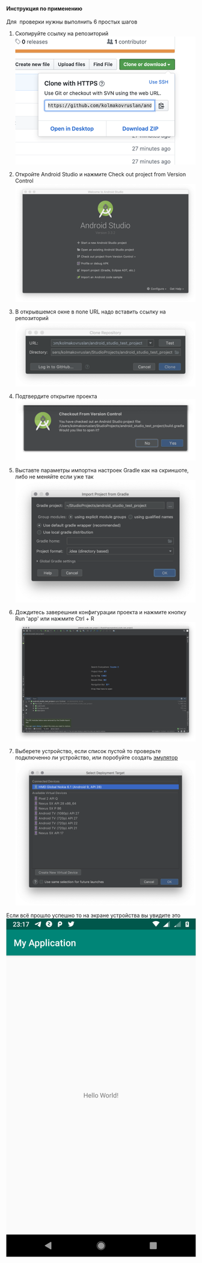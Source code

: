 #### Инструкция по применению

Для  проверки нужны выполнить 6 простых шагов

1. Скопируйте ссылку на репозиторий  
![0 шаг](https://raw.githubusercontent.com/kolmakovruslan/android_studio_test_project/master/screenshots/0.png)  

2. Откройте Android Studio и нажмите Check out project from Version Control  
![1 шаг](https://raw.githubusercontent.com/kolmakovruslan/android_studio_test_project/master/screenshots/1.png)  

3. В открывшемся окне в поле URL надо вставить ссылку на репозиторий  
![2 шаг](https://raw.githubusercontent.com/kolmakovruslan/android_studio_test_project/master/screenshots/2.png)  

4. Подтвердите открытие проекта  
![3 шаг](https://raw.githubusercontent.com/kolmakovruslan/android_studio_test_project/master/screenshots/3.png)  

5. Выставте параметры импортна настроек Gradle как на скриншоте, либо не меняйте если уже так  
![4 шаг](https://raw.githubusercontent.com/kolmakovruslan/android_studio_test_project/master/screenshots/4.png)  

6. Дождитесь заверешния конфигурации проекта и нажмите кнопку Run 'app' или нажмите Ctrl +  R  
![5 шаг](https://raw.githubusercontent.com/kolmakovruslan/android_studio_test_project/master/screenshots/5.png)  

7. Выберете устройство, если список пустой то проверьте подключенно ли устройство, или поробуйте создать [эмулятор](https://developer.android.com/studio/run/managing-avds)  
![6 шаг](https://raw.githubusercontent.com/kolmakovruslan/android_studio_test_project/master/screenshots/6.png)  

Если всё прошло успешно то на экране устройства вы увидите это  
![Так выглядит успех](https://raw.githubusercontent.com/kolmakovruslan/android_studio_test_project/master/screenshots/success.png) 